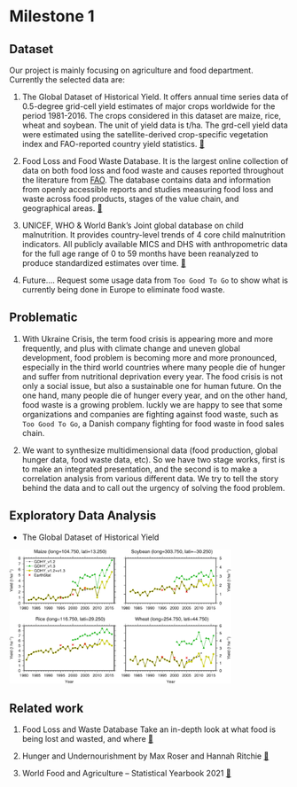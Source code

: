 # Milestone 1

## Dataset

Our project is mainly focusing on agriculture and food department. Currently the selected data are:

1. The Global Dataset of Historical Yield. It offers annual time series data of 0.5-degree grid-cell yield estimates of major crops worldwide for the period 1981-2016. The crops considered in this dataset are maize, rice, wheat and soybean. The unit of yield data is t/ha. The grd-cell yield data were estimated using the satellite-derived crop-specific vegetation index and FAO-reported country yield statistics. [🔗](https://doi.pangaea.de/10.1594/PANGAEA.909132)
![]()

2. Food Loss and Food Waste Database.  It is the largest online collection of data on both food loss and food waste and causes reported throughout the literature from [FAO](https://www.fao.org/home/en/). The database contains data and information from openly accessible reports and studies measuring food loss and waste across food products, stages of the value chain, and geographical areas. [🔗](https://www.fao.org/policy-support/tools-and-publications/resources-details/en/c/1445985/)
![]()

3. UNICEF, WHO & World Bank’s Joint global database on child malnutrition. It provides country-level trends of 4 core child malnutrition indicators. All publicly available MICS and DHS with anthropometric data for the full age range of 0 to 59 months have been reanalyzed to produce standardized estimates over time. [🔗](https://data.unicef.org/resources/dataset/malnutrition-data/)
![]()

4. Future.... Request some usage data from `Too Good To Go` to show what is currently being done in Europe to eliminate food waste.


## Problematic

1. With Ukraine Crisis, the term food crisis is appearing more and more frequently, and plus with climate change and uneven global development, food problem is becoming more and more pronounced, especially in the third world countries where many people die of hunger and suffer from nutritional deprivation every year. The food crisis is not only a social issue, but also a sustainable one for human future. On the one hand, many people die of hunger every year, and on the other hand, food waste is a growing problem. luckly we are happy to see that some organizations and companies are fighting against food waste, such as `Too Good To Go`, a Danish company fighting for food waste in food sales chain. 

2. We want to synthesize multidimensional data (food production, global hunger data, food waste data, etc). So we have two stage works, first is to make an integrated presentation, and the second is to make a correlation analysis from various different data. We try to tell the story behind the data and to call out the urgency of solving the food problem. 

## Exploratory Data Analysis

- The Global Dataset of Historical Yield

<img src="https://github.com/com-480-data-visualization/datavis-project-2022-data-vis-team-a/blob/da332d7d17f105ad67a2e05396e0e39de99d062f/milestones/figures/GDHY.png" alt="GDHY statistics" width="400">


## Related work

1. Food Loss and Waste Database Take an in-depth look at what food is being lost and wasted, and where
[🔗](https://www.fao.org/platform-food-loss-waste/flw-data/en/)

2. Hunger and Undernourishment by Max Roser and Hannah Ritchie 
[🔗](https://ourworldindata.org/hunger-and-undernourishment)

3. World Food and Agriculture – Statistical Yearbook 2021
[🔗](https://www.fao.org/documents/card/en/c/cb4477en/)
